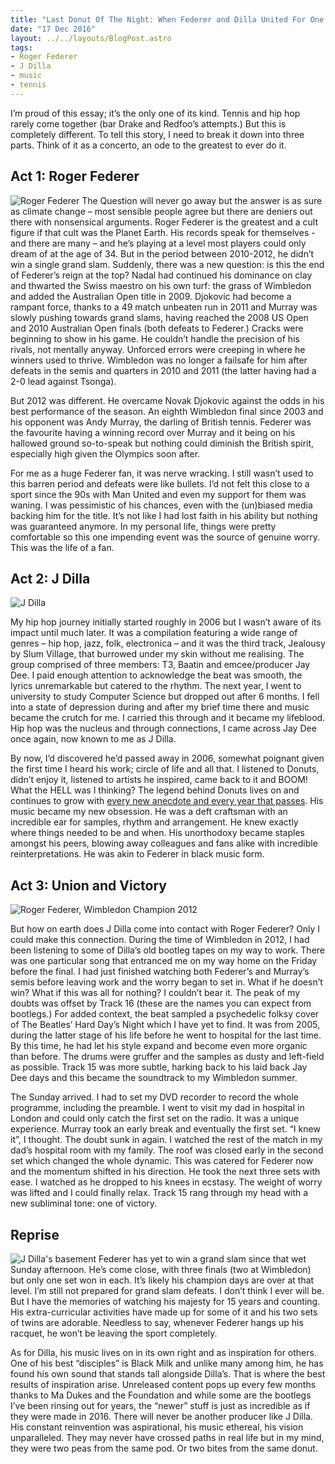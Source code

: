 ```yaml
---
title: "Last Donut Of The Night: When Federer and Dilla United For One Weekend"
date: "17 Dec 2016"
layout: ../../layouts/BlogPost.astro
tags:
- Roger Federer
- J Dilla
- music
- tennis
---
```


I’m proud of this essay; it’s the only one of its kind. Tennis and hip hop rarely come together (bar Drake and Redfoo’s attempts.) But this is completely different. To tell this story, I need to break it down into three parts. Think of it as a concerto, an ode to the greatest to ever do it.

## Act 1: Roger Federer

![Roger Federer](/images/esq-roger-federer-wimbledon-2012-xlg.jpeg)
The Question will never go away but the answer is as sure as climate change – most sensible people agree but there are deniers out there with nonsensical arguments. Roger Federer is the greatest and a cult figure if that cult was the Planet Earth. His records speak for themselves - and there are many – and he’s playing at a level most players could only dream of at the age of 34. But in the period between 2010-2012, he didn’t win a single grand slam. Suddenly, there was a new question: is this the end of Federer’s reign at the top? Nadal had continued his dominance on clay and thwarted the Swiss maestro on his own turf: the grass of Wimbledon and added the Australian Open title in 2009. Djokovic had become a rampant force, thanks to a 49 match unbeaten run in 2011 and Murray was slowly pushing towards grand slams, having reached the 2008 US Open and 2010 Australian Open finals (both defeats to Federer.) Cracks were beginning to show in his game. He couldn’t handle the precision of his rivals, not mentally anyway. Unforced errors were creeping in where he winners used to thrive. Wimbledon was no longer a failsafe for him after defeats in the semis and quarters in 2010 and 2011 (the latter having had a 2-0 lead against Tsonga).

But 2012 was different. He overcame Novak Djokovic against the odds in his best performance of the season. An eighth Wimbledon final since 2003 and his opponent was Andy Murray, the darling of British tennis. Federer was the favourite having a winning record over Murray and it being on his hallowed ground so-to-speak but nothing could diminish the British spirit, especially high given the Olympics soon after.

For me as a huge Federer fan, it was nerve wracking. I still wasn’t used to this barren period and defeats were like bullets. I’d not felt this close to a sport since the 90s with Man United and even my support for them was waning. I was pessimistic of his chances, even with the (un)biased media backing him for the title. It’s not like I had lost faith in his ability but nothing was guaranteed anymore. In my personal life, things were pretty comfortable so this one impending event was the source of genuine worry. This was the life of a fan.

## Act 2: J Dilla

![J Dilla](/images/dilla.jpeg)

My hip hop journey initially started roughly in 2006 but I wasn’t aware of its impact until much later. It was a compilation featuring a wide range of genres – hip hop, jazz, folk, electronica – and it was the third track, Jealousy by Slum Village, that burrowed under my skin without me realising. The group comprised of three members: T3, Baatin and emcee/producer Jay Dee. I paid enough attention to acknowledge the beat was smooth, the lyrics unremarkable but catered to the rhythm. The next year, I went to university to study Computer Science but dropped out after 6 months. I fell into a state of depression during and after my brief time there and music became the crutch for me. I carried this through and it became my lifeblood. Hip hop was the nucleus and through connections, I came across Jay Dee once again, now known to me as J Dilla.

By now, I’d discovered he’d passed away in 2006, somewhat poignant given the first time I heard his work; circle of life and all that. I listened to Donuts, didn’t enjoy it, listened to artists he inspired, came back to it and BOOM! What the HELL was I thinking? The legend behind Donuts lives on and continues to grow with [every new anecdote and every year that passes](https://sampleface.co.uk/?s=donuts). His music became my new obsession. He was a deft craftsman with an incredible ear for samples, rhythm and arrangement. He knew exactly where things needed to be and when. His unorthodoxy became staples amongst his peers, blowing away colleagues and fans alike with incredible reinterpretations. He was akin to Federer in black music form.

## Act 3: Union and Victory

![Roger Federer, Wimbledon Champion 2012](/images/Roger-Federer-Wimbledon-Champion-2012_2792722.jpeg)

But how on earth does J Dilla come into contact with Roger Federer? Only I could make this connection. During the time of Wimbledon in 2012, I had been listening to some of Dilla’s old bootleg tapes on my way to work. There was one particular song that entranced me on my way home on the Friday before the final. I had just finished watching both Federer’s and Murray’s semis before leaving work and the worry began to set in. What if he doesn’t win? What if this was all for nothing? I couldn’t bear it. The peak of my doubts was offset by Track 16 (these are the names you can expect from bootlegs.) For added context, the beat sampled a psychedelic folksy cover of The Beatles’ Hard Day’s Night which I have yet to find. It was from 2005, during the latter stage of his life before he went to hospital for the last time. By this time, he had let his style expand and become even more organic than before. The drums were gruffer and the samples as dusty and left-field as possible. Track 15 was more subtle, harking back to his laid back Jay Dee days and this became the soundtrack to my Wimbledon summer.

The Sunday arrived. I had to set my DVD recorder to record the whole programme, including the preamble. I went to visit my dad in hospital in London and could only catch the first set on the radio. It was a unique experience. Murray took an early break and eventually the first set. “I knew it”, I thought. The doubt sunk in again. I watched the rest of the match in my dad’s hospital room with my family. The roof was closed early in the second set which changed the whole dynamic. This was catered for Federer now and the momentum shifted in his direction. He took the next three sets with ease. I watched as he dropped to his knees in ecstasy. The weight of worry was lifted and I could finally relax. Track 15 rang through my head with a new subliminal tone: one of victory.

## Reprise

![J Dilla's basement](/images/4dilla.jpeg)
Federer has yet to win a grand slam since that wet Sunday afternoon. He’s come close, with three finals (two at Wimbledon) but only one set won in each. It’s likely his champion days are over at that level. I’m still not prepared for grand slam defeats. I don’t think I ever will be. But I have the memories of watching his majesty for 15 years and counting. His extra-curricular activities have made up for some of it and his two sets of twins are adorable. Needless to say, whenever Federer hangs up his racquet, he won’t be leaving the sport completely.

As for Dilla, his music lives on in its own right and as inspiration for others. One of his best “disciples” is Black Milk and unlike many among him, he has found his own sound that stands tall alongside Dilla’s. That is where the best results of inspiration arise. Unreleased content pops up every few months thanks to Ma Dukes and the Foundation and while some are the bootlegs I’ve been rinsing out for years, the “newer” stuff is just as incredible as if they were made in 2016. There will never be another producer like J Dilla. His constant reinvention was aspirational, his music ethereal, his vision unparalleled. They may never have crossed paths in real life but in my mind, they were two peas from the same pod. Or two bites from the same donut.
